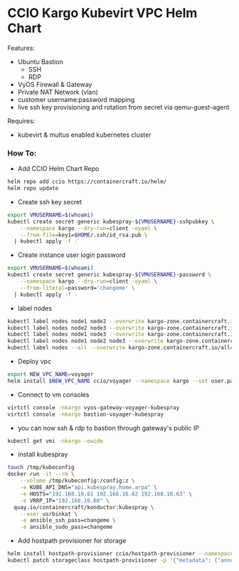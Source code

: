 # CCIO Kargo Kubevirt VPC Helm Chart
Features:
  - Ubuntu Bastion    
    - SSH    
    - RDP    
  - VyOS Firewall & Gateway
  - Private NAT Network (vlan)
  - customer username:password mapping
  - live ssh key provisioning and rotation from secret via qemu-guest-agent

Requires:
  - kubevirt & multus enabled kubernetes cluster

### How To:

  - Add CCIO Helm Chart Repo
```sh
helm repo add ccio https://containercraft.io/helm/
helm repo update
```
  - Create ssh key secret
```sh
export VMUSERNAME=$(whoami)
kubectl create secret generic kubespray-${VMUSERNAME}-sshpubkey \
    --namespace kargo --dry-run=client -oyaml \
    --from-file=key1=$HOME/.ssh/id_rsa.pub \
  | kubectl apply -f -
```
  - Create instance user login password 
```sh
export VMUSERNAME=$(whoami)
kubectl create secret generic kubespray-${VMUSERNAME}-password \
    --namespace kargo --dry-run=client -oyaml \
    --from-literal=password='changeme' \
  | kubectl apply -f -
```
  - label nodes
```sh
kubectl label nodes node1 node2 --overwrite kargo-zone.containercraft.io/a=''
kubectl label nodes node2 node3 --overwrite kargo-zone.containercraft.io/b=''
kubectl label nodes node1 node3 --overwrite kargo-zone.containercraft.io/c=''
kubectl label nodes node1 node2 node3 --overwrite kargo-zone.containercraft.io/d=''
kubectl label nodes --all --overwrite kargo-zone.containercraft.io/all=''
```
  - Deploy vpc
```sh
export NEW_VPC_NAME=voyager
helm install $NEW_VPC_NAME ccio/voyager --namespace kargo --set user.pass="changeme"
```
  - Connect to vm consoles
```sh
virtctl console -nkargo vyos-gateway-voyager-kubespray 
virtctl console -nkargo bastion-voyager-kubespray 
```
  - you can now ssh & rdp to bastion through gateway's public IP
```sh
kubectl get vmi -nkargo -owide
```
  - install kubespray
```sh
touch /tmp/kubeconfig
docker run -it --rm \
    --volume /tmp/kubeconfig:/config:z \
    -e KUBE_API_DNS="api.kubespray.home.arpa" \
    -e HOSTS="192.168.16.61 192.168.16.62 192.168.16.63" \
    -e VRRP_IP="192.168.16.60" \
  quay.io/containercraft/konductor:kubespray \
    --user usrbinkat \
    -e ansible_ssh_pass=changeme \
    -e ansible_sudo_pass=changeme
```
  - Add hostpath provisioner for storage
```sh
helm install hostpath-provisioner ccio/hostpath-provisioner --namespace hostpath-provisioner --create-namespace
kubectl patch storageclass hostpath-provisioner -p '{"metadata": {"annotations":{"storageclass.kubernetes.io/is-default-class":"true"}}}' 
```
